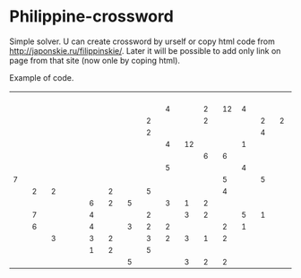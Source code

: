 # Philippine-crossword
Simple solver. U can create crossword by urself or copy html code from http://japonskie.ru/filippinskie/. Later it will be possible to add only link on page from that site (now onle by coping html).


Example of code.
<table id="filip_tbl" oncontextmenu="return false;"><tbody><tr><td id="i0-0" class="" style="min-width: 21px; width: 21px; height: 21px; font-size: 13px;"></td><td id="i1-0" class="" style="min-width: 21px; width: 21px; height: 21px; font-size: 13px;"></td><td id="i2-0" class="" style="min-width: 21px; width: 21px; height: 21px; font-size: 13px;"></td><td id="i3-0" class="" style="min-width: 21px; width: 21px; height: 21px; font-size: 13px;"></td><td id="i4-0" class="" style="min-width: 21px; width: 21px; height: 21px; font-size: 13px;"></td><td id="i5-0" class="" style="min-width: 21px; width: 21px; height: 21px; font-size: 13px;"></td><td id="i6-0" class="" style="min-width: 21px; width: 21px; height: 21px; font-size: 13px;"></td><td id="i7-0" class="" style="min-width: 21px; width: 21px; height: 21px; font-size: 13px;"></td><td id="i8-0" class="" style="min-width: 21px; width: 21px; height: 21px; font-size: 13px;"></td><td id="i9-0" class="" style="min-width: 21px; width: 21px; height: 21px; font-size: 13px;"></td><td id="i10-0" class="" style="min-width: 21px; width: 21px; height: 21px; font-size: 13px;"></td><td id="i11-0" class="" style="min-width: 21px; width: 21px; height: 21px; font-size: 13px;"></td><td id="i12-0" class="" style="min-width: 21px; width: 21px; height: 21px; font-size: 13px;"></td><td id="i13-0" class="" style="min-width: 21px; width: 21px; height: 21px; font-size: 13px;"></td><td id="i14-0" class="" style="min-width: 21px; width: 21px; height: 21px; font-size: 13px;"></td></tr><tr><td id="i0-1" class="" style="min-width: 21px; width: 21px; height: 21px; font-size: 13px;"></td><td id="i1-1" class="" style="min-width: 21px; width: 21px; height: 21px; font-size: 13px;"></td><td id="i2-1" class="" style="min-width: 21px; width: 21px; height: 21px; font-size: 13px;"></td><td id="i3-1" class="" style="min-width: 21px; width: 21px; height: 21px; font-size: 13px;"></td><td id="i4-1" class="" style="min-width: 21px; width: 21px; height: 21px; font-size: 13px;"></td><td id="i5-1" class="" style="min-width: 21px; width: 21px; height: 21px; font-size: 13px;"></td><td id="i6-1" class="" style="min-width: 21px; width: 21px; height: 21px; font-size: 13px;"></td><td id="i7-1" class="" style="min-width: 21px; width: 21px; height: 21px; font-size: 13px;"></td><td id="i8-1" class="FKN_1" style="min-width: 21px; width: 21px; height: 21px; font-size: 13px;">4</td><td id="i9-1" class="" style="min-width: 21px; width: 21px; height: 21px; font-size: 13px;"></td><td id="i10-1" class="FKN_1" style="min-width: 21px; width: 21px; height: 21px; font-size: 13px;">2</td><td id="i11-1" class="FKN_1" style="min-width: 21px; width: 21px; height: 21px; font-size: 13px;">12</td><td id="i12-1" class="FKN_1" style="min-width: 21px; width: 21px; height: 21px; font-size: 13px;">4</td><td id="i13-1" class="" style="min-width: 21px; width: 21px; height: 21px; font-size: 13px;"></td><td id="i14-1" class="" style="min-width: 21px; width: 21px; height: 21px; font-size: 13px;"></td></tr><tr><td id="i0-2" class="" style="min-width: 21px; width: 21px; height: 21px; font-size: 13px;"></td><td id="i1-2" class="" style="min-width: 21px; width: 21px; height: 21px; font-size: 13px;"></td><td id="i2-2" class="" style="min-width: 21px; width: 21px; height: 21px; font-size: 13px;"></td><td id="i3-2" class="" style="min-width: 21px; width: 21px; height: 21px; font-size: 13px;"></td><td id="i4-2" class="" style="min-width: 21px; width: 21px; height: 21px; font-size: 13px;"></td><td id="i5-2" class="" style="min-width: 21px; width: 21px; height: 21px; font-size: 13px;"></td><td id="i6-2" class="" style="min-width: 21px; width: 21px; height: 21px; font-size: 13px;"></td><td id="i7-2" class="FKN_1" style="min-width: 21px; width: 21px; height: 21px; font-size: 13px;">2</td><td id="i8-2" class="" style="min-width: 21px; width: 21px; height: 21px; font-size: 13px;"></td><td id="i9-2" class="" style="min-width: 21px; width: 21px; height: 21px; font-size: 13px;"></td><td id="i10-2" class="FKN_1" style="min-width: 21px; width: 21px; height: 21px; font-size: 13px;">2</td><td id="i11-2" class="" style="min-width: 21px; width: 21px; height: 21px; font-size: 13px;"></td><td id="i12-2" class="" style="min-width: 21px; width: 21px; height: 21px; font-size: 13px;"></td><td id="i13-2" class="FKN_1" style="min-width: 21px; width: 21px; height: 21px; font-size: 13px;">2</td><td id="i14-2" class="FKN_1" style="min-width: 21px; width: 21px; height: 21px; font-size: 13px;">2</td></tr><tr><td id="i0-3" class="" style="min-width: 21px; width: 21px; height: 21px; font-size: 13px;"></td><td id="i1-3" class="" style="min-width: 21px; width: 21px; height: 21px; font-size: 13px;"></td><td id="i2-3" class="" style="min-width: 21px; width: 21px; height: 21px; font-size: 13px;"></td><td id="i3-3" class="" style="min-width: 21px; width: 21px; height: 21px; font-size: 13px;"></td><td id="i4-3" class="" style="min-width: 21px; width: 21px; height: 21px; font-size: 13px;"></td><td id="i5-3" class="" style="min-width: 21px; width: 21px; height: 21px; font-size: 13px;"></td><td id="i6-3" class="" style="min-width: 21px; width: 21px; height: 21px; font-size: 13px;"></td><td id="i7-3" class="FKN_1" style="min-width: 21px; width: 21px; height: 21px; font-size: 13px;">2</td><td id="i8-3" class="" style="min-width: 21px; width: 21px; height: 21px; font-size: 13px;"></td><td id="i9-3" class="" style="min-width: 21px; width: 21px; height: 21px; font-size: 13px;"></td><td id="i10-3" class="" style="min-width: 21px; width: 21px; height: 21px; font-size: 13px;"></td><td id="i11-3" class="" style="min-width: 21px; width: 21px; height: 21px; font-size: 13px;"></td><td id="i12-3" class="" style="min-width: 21px; width: 21px; height: 21px; font-size: 13px;"></td><td id="i13-3" class="FKN_1" style="min-width: 21px; width: 21px; height: 21px; font-size: 13px;">4</td><td id="i14-3" class="" style="min-width: 21px; width: 21px; height: 21px; font-size: 13px;"></td></tr><tr><td id="i0-4" class="" style="min-width: 21px; width: 21px; height: 21px; font-size: 13px;"></td><td id="i1-4" class="" style="min-width: 21px; width: 21px; height: 21px; font-size: 13px;"></td><td id="i2-4" class="" style="min-width: 21px; width: 21px; height: 21px; font-size: 13px;"></td><td id="i3-4" class="" style="min-width: 21px; width: 21px; height: 21px; font-size: 13px;"></td><td id="i4-4" class="" style="min-width: 21px; width: 21px; height: 21px; font-size: 13px;"></td><td id="i5-4" class="" style="min-width: 21px; width: 21px; height: 21px; font-size: 13px;"></td><td id="i6-4" class="" style="min-width: 21px; width: 21px; height: 21px; font-size: 13px;"></td><td id="i7-4" class="" style="min-width: 21px; width: 21px; height: 21px; font-size: 13px;"></td><td id="i8-4" class="FKN_1" style="min-width: 21px; width: 21px; height: 21px; font-size: 13px;">4</td><td id="i9-4" class="FKN_1" style="min-width: 21px; width: 21px; height: 21px; font-size: 13px;">12</td><td id="i10-4" class="" style="min-width: 21px; width: 21px; height: 21px; font-size: 13px;"></td><td id="i11-4" class="" style="min-width: 21px; width: 21px; height: 21px; font-size: 13px;"></td><td id="i12-4" class="FKN_1 FKL_1" style="min-width: 21px; width: 21px; height: 21px; font-size: 13px;">1</td><td id="i13-4" class="" style="min-width: 21px; width: 21px; height: 21px; font-size: 13px;"></td><td id="i14-4" class="" style="min-width: 21px; width: 21px; height: 21px; font-size: 13px;"></td></tr><tr><td id="i0-5" class="" style="min-width: 21px; width: 21px; height: 21px; font-size: 13px;"></td><td id="i1-5" class="" style="min-width: 21px; width: 21px; height: 21px; font-size: 13px;"></td><td id="i2-5" class="" style="min-width: 21px; width: 21px; height: 21px; font-size: 13px;"></td><td id="i3-5" class="" style="min-width: 21px; width: 21px; height: 21px; font-size: 13px;"></td><td id="i4-5" class="" style="min-width: 21px; width: 21px; height: 21px; font-size: 13px;"></td><td id="i5-5" class="" style="min-width: 21px; width: 21px; height: 21px; font-size: 13px;"></td><td id="i6-5" class="" style="min-width: 21px; width: 21px; height: 21px; font-size: 13px;"></td><td id="i7-5" class="" style="min-width: 21px; width: 21px; height: 21px; font-size: 13px;"></td><td id="i8-5" class="" style="min-width: 21px; width: 21px; height: 21px; font-size: 13px;"></td><td id="i9-5" class="" style="min-width: 21px; width: 21px; height: 21px; font-size: 13px;"></td><td id="i10-5" class="FKN_1" style="min-width: 21px; width: 21px; height: 21px; font-size: 13px;">6</td><td id="i11-5" class="FKN_1" style="min-width: 21px; width: 21px; height: 21px; font-size: 13px;">6</td><td id="i12-5" class="" style="min-width: 21px; width: 21px; height: 21px; font-size: 13px;"></td><td id="i13-5" class="" style="min-width: 21px; width: 21px; height: 21px; font-size: 13px;"></td><td id="i14-5" class="" style="min-width: 21px; width: 21px; height: 21px; font-size: 13px;"></td></tr><tr><td id="i0-6" class="" style="min-width: 21px; width: 21px; height: 21px; font-size: 13px;"></td><td id="i1-6" class="" style="min-width: 21px; width: 21px; height: 21px; font-size: 13px;"></td><td id="i2-6" class="" style="min-width: 21px; width: 21px; height: 21px; font-size: 13px;"></td><td id="i3-6" class="" style="min-width: 21px; width: 21px; height: 21px; font-size: 13px;"></td><td id="i4-6" class="" style="min-width: 21px; width: 21px; height: 21px; font-size: 13px;"></td><td id="i5-6" class="" style="min-width: 21px; width: 21px; height: 21px; font-size: 13px;"></td><td id="i6-6" class="" style="min-width: 21px; width: 21px; height: 21px; font-size: 13px;"></td><td id="i7-6" class="" style="min-width: 21px; width: 21px; height: 21px; font-size: 13px;"></td><td id="i8-6" class="FKN_1" style="min-width: 21px; width: 21px; height: 21px; font-size: 13px;">5</td><td id="i9-6" class="" style="min-width: 21px; width: 21px; height: 21px; font-size: 13px;"></td><td id="i10-6" class="" style="min-width: 21px; width: 21px; height: 21px; font-size: 13px;"></td><td id="i11-6" class="" style="min-width: 21px; width: 21px; height: 21px; font-size: 13px;"></td><td id="i12-6" class="FKN_1" style="min-width: 21px; width: 21px; height: 21px; font-size: 13px;">4</td><td id="i13-6" class="" style="min-width: 21px; width: 21px; height: 21px; font-size: 13px;"></td><td id="i14-6" class="" style="min-width: 21px; width: 21px; height: 21px; font-size: 13px;"></td></tr><tr><td id="i0-7" class="FKN_1" style="min-width: 21px; width: 21px; height: 21px; font-size: 13px;">7</td><td id="i1-7" class="" style="min-width: 21px; width: 21px; height: 21px; font-size: 13px;"></td><td id="i2-7" class="" style="min-width: 21px; width: 21px; height: 21px; font-size: 13px;"></td><td id="i3-7" class="" style="min-width: 21px; width: 21px; height: 21px; font-size: 13px;"></td><td id="i4-7" class="" style="min-width: 21px; width: 21px; height: 21px; font-size: 13px;"></td><td id="i5-7" class="" style="min-width: 21px; width: 21px; height: 21px; font-size: 13px;"></td><td id="i6-7" class="" style="min-width: 21px; width: 21px; height: 21px; font-size: 13px;"></td><td id="i7-7" class="" style="min-width: 21px; width: 21px; height: 21px; font-size: 13px;"></td><td id="i8-7" class="" style="min-width: 21px; width: 21px; height: 21px; font-size: 13px;"></td><td id="i9-7" class="" style="min-width: 21px; width: 21px; height: 21px; font-size: 13px;"></td><td id="i10-7" class="" style="min-width: 21px; width: 21px; height: 21px; font-size: 13px;"></td><td id="i11-7" class="FKN_1" style="min-width: 21px; width: 21px; height: 21px; font-size: 13px;">5</td><td id="i12-7" class="" style="min-width: 21px; width: 21px; height: 21px; font-size: 13px;"></td><td id="i13-7" class="FKN_1" style="min-width: 21px; width: 21px; height: 21px; font-size: 13px;">5</td><td id="i14-7" class="" style="min-width: 21px; width: 21px; height: 21px; font-size: 13px;"></td></tr><tr><td id="i0-8" class="" style="min-width: 21px; width: 21px; height: 21px; font-size: 13px;"></td><td id="i1-8" class="FKN_1" style="min-width: 21px; width: 21px; height: 21px; font-size: 13px;">2</td><td id="i2-8" class="FKN_1" style="min-width: 21px; width: 21px; height: 21px; font-size: 13px;">2</td><td id="i3-8" class="" style="min-width: 21px; width: 21px; height: 21px; font-size: 13px;"></td><td id="i4-8" class="" style="min-width: 21px; width: 21px; height: 21px; font-size: 13px;"></td><td id="i5-8" class="FKN_1" style="min-width: 21px; width: 21px; height: 21px; font-size: 13px;">2</td><td id="i6-8" class="" style="min-width: 21px; width: 21px; height: 21px; font-size: 13px;"></td><td id="i7-8" class="FKN_1" style="min-width: 21px; width: 21px; height: 21px; font-size: 13px;">5</td><td id="i8-8" class="" style="min-width: 21px; width: 21px; height: 21px; font-size: 13px;"></td><td id="i9-8" class="" style="min-width: 21px; width: 21px; height: 21px; font-size: 13px;"></td><td id="i10-8" class="" style="min-width: 21px; width: 21px; height: 21px; font-size: 13px;"></td><td id="i11-8" class="FKN_1" style="min-width: 21px; width: 21px; height: 21px; font-size: 13px;">4</td><td id="i12-8" class="" style="min-width: 21px; width: 21px; height: 21px; font-size: 13px;"></td><td id="i13-8" class="" style="min-width: 21px; width: 21px; height: 21px; font-size: 13px;"></td><td id="i14-8" class="" style="min-width: 21px; width: 21px; height: 21px; font-size: 13px;"></td></tr><tr><td id="i0-9" class="" style="min-width: 21px; width: 21px; height: 21px; font-size: 13px;"></td><td id="i1-9" class="" style="min-width: 21px; width: 21px; height: 21px; font-size: 13px;"></td><td id="i2-9" class="" style="min-width: 21px; width: 21px; height: 21px; font-size: 13px;"></td><td id="i3-9" class="" style="min-width: 21px; width: 21px; height: 21px; font-size: 13px;"></td><td id="i4-9" class="FKN_1" style="min-width: 21px; width: 21px; height: 21px; font-size: 13px;">6</td><td id="i5-9" class="FKN_1" style="min-width: 21px; width: 21px; height: 21px; font-size: 13px;">2</td><td id="i6-9" class="FKN_1" style="min-width: 21px; width: 21px; height: 21px; font-size: 13px;">5</td><td id="i7-9" class="" style="min-width: 21px; width: 21px; height: 21px; font-size: 13px;"></td><td id="i8-9" class="FKN_1" style="min-width: 21px; width: 21px; height: 21px; font-size: 13px;">3</td><td id="i9-9" class="FKN_1 FKL_1" style="min-width: 21px; width: 21px; height: 21px; font-size: 13px;">1</td><td id="i10-9" class="FKN_1" style="min-width: 21px; width: 21px; height: 21px; font-size: 13px;">2</td><td id="i11-9" class="" style="min-width: 21px; width: 21px; height: 21px; font-size: 13px;"></td><td id="i12-9" class="" style="min-width: 21px; width: 21px; height: 21px; font-size: 13px;"></td><td id="i13-9" class="" style="min-width: 21px; width: 21px; height: 21px; font-size: 13px;"></td><td id="i14-9" class="" style="min-width: 21px; width: 21px; height: 21px; font-size: 13px;"></td></tr><tr><td id="i0-10" class="" style="min-width: 21px; width: 21px; height: 21px; font-size: 13px;"></td><td id="i1-10" class="FKN_1" style="min-width: 21px; width: 21px; height: 21px; font-size: 13px;">7</td><td id="i2-10" class="" style="min-width: 21px; width: 21px; height: 21px; font-size: 13px;"></td><td id="i3-10" class="" style="min-width: 21px; width: 21px; height: 21px; font-size: 13px;"></td><td id="i4-10" class="FKN_1" style="min-width: 21px; width: 21px; height: 21px; font-size: 13px;">4</td><td id="i5-10" class="" style="min-width: 21px; width: 21px; height: 21px; font-size: 13px;"></td><td id="i6-10" class="" style="min-width: 21px; width: 21px; height: 21px; font-size: 13px;"></td><td id="i7-10" class="FKN_1" style="min-width: 21px; width: 21px; height: 21px; font-size: 13px;">2</td><td id="i8-10" class="" style="min-width: 21px; width: 21px; height: 21px; font-size: 13px;"></td><td id="i9-10" class="FKN_1" style="min-width: 21px; width: 21px; height: 21px; font-size: 13px;">3</td><td id="i10-10" class="FKN_1" style="min-width: 21px; width: 21px; height: 21px; font-size: 13px;">2</td><td id="i11-10" class="" style="min-width: 21px; width: 21px; height: 21px; font-size: 13px;"></td><td id="i12-10" class="FKN_1" style="min-width: 21px; width: 21px; height: 21px; font-size: 13px;">5</td><td id="i13-10" class="FKN_1 FKL_1" style="min-width: 21px; width: 21px; height: 21px; font-size: 13px;">1</td><td id="i14-10" class="" style="min-width: 21px; width: 21px; height: 21px; font-size: 13px;"></td></tr><tr><td id="i0-11" class="" style="min-width: 21px; width: 21px; height: 21px; font-size: 13px;"></td><td id="i1-11" class="FKN_1" style="min-width: 21px; width: 21px; height: 21px; font-size: 13px;">6</td><td id="i2-11" class="" style="min-width: 21px; width: 21px; height: 21px; font-size: 13px;"></td><td id="i3-11" class="" style="min-width: 21px; width: 21px; height: 21px; font-size: 13px;"></td><td id="i4-11" class="FKN_1" style="min-width: 21px; width: 21px; height: 21px; font-size: 13px;">4</td><td id="i5-11" class="" style="min-width: 21px; width: 21px; height: 21px; font-size: 13px;"></td><td id="i6-11" class="FKN_1" style="min-width: 21px; width: 21px; height: 21px; font-size: 13px;">3</td><td id="i7-11" class="FKN_1" style="min-width: 21px; width: 21px; height: 21px; font-size: 13px;">2</td><td id="i8-11" class="FKN_1" style="min-width: 21px; width: 21px; height: 21px; font-size: 13px;">2</td><td id="i9-11" class="" style="min-width: 21px; width: 21px; height: 21px; font-size: 13px;"></td><td id="i10-11" class="" style="min-width: 21px; width: 21px; height: 21px; font-size: 13px;"></td><td id="i11-11" class="FKN_1" style="min-width: 21px; width: 21px; height: 21px; font-size: 13px;">2</td><td id="i12-11" class="FKN_1 FKL_1" style="min-width: 21px; width: 21px; height: 21px; font-size: 13px;">1</td><td id="i13-11" class="" style="min-width: 21px; width: 21px; height: 21px; font-size: 13px;"></td><td id="i14-11" class="" style="min-width: 21px; width: 21px; height: 21px; font-size: 13px;"></td></tr><tr><td id="i0-12" class="" style="min-width: 21px; width: 21px; height: 21px; font-size: 13px;"></td><td id="i1-12" class="" style="min-width: 21px; width: 21px; height: 21px; font-size: 13px;"></td><td id="i2-12" class="FKN_1" style="min-width: 21px; width: 21px; height: 21px; font-size: 13px;">3</td><td id="i3-12" class="" style="min-width: 21px; width: 21px; height: 21px; font-size: 13px;"></td><td id="i4-12" class="FKN_1" style="min-width: 21px; width: 21px; height: 21px; font-size: 13px;">3</td><td id="i5-12" class="FKN_1" style="min-width: 21px; width: 21px; height: 21px; font-size: 13px;">2</td><td id="i6-12" class="" style="min-width: 21px; width: 21px; height: 21px; font-size: 13px;"></td><td id="i7-12" class="FKN_1" style="min-width: 21px; width: 21px; height: 21px; font-size: 13px;">3</td><td id="i8-12" class="FKN_1" style="min-width: 21px; width: 21px; height: 21px; font-size: 13px;">2</td><td id="i9-12" class="FKN_1" style="min-width: 21px; width: 21px; height: 21px; font-size: 13px;">3</td><td id="i10-12" class="FKN_1 FKL_1" style="min-width: 21px; width: 21px; height: 21px; font-size: 13px;">1</td><td id="i11-12" class="FKN_1" style="min-width: 21px; width: 21px; height: 21px; font-size: 13px;">2</td><td id="i12-12" class="" style="min-width: 21px; width: 21px; height: 21px; font-size: 13px;"></td><td id="i13-12" class="" style="min-width: 21px; width: 21px; height: 21px; font-size: 13px;"></td><td id="i14-12" class="" style="min-width: 21px; width: 21px; height: 21px; font-size: 13px;"></td></tr><tr><td id="i0-13" class="" style="min-width: 21px; width: 21px; height: 21px; font-size: 13px;"></td><td id="i1-13" class="" style="min-width: 21px; width: 21px; height: 21px; font-size: 13px;"></td><td id="i2-13" class="" style="min-width: 21px; width: 21px; height: 21px; font-size: 13px;"></td><td id="i3-13" class="" style="min-width: 21px; width: 21px; height: 21px; font-size: 13px;"></td><td id="i4-13" class="FKN_1 FKL_1" style="min-width: 21px; width: 21px; height: 21px; font-size: 13px;">1</td><td id="i5-13" class="FKN_1" style="min-width: 21px; width: 21px; height: 21px; font-size: 13px;">2</td><td id="i6-13" class="" style="min-width: 21px; width: 21px; height: 21px; font-size: 13px;"></td><td id="i7-13" class="FKN_1" style="min-width: 21px; width: 21px; height: 21px; font-size: 13px;">5</td><td id="i8-13" class="" style="min-width: 21px; width: 21px; height: 21px; font-size: 13px;"></td><td id="i9-13" class="" style="min-width: 21px; width: 21px; height: 21px; font-size: 13px;"></td><td id="i10-13" class="" style="min-width: 21px; width: 21px; height: 21px; font-size: 13px;"></td><td id="i11-13" class="" style="min-width: 21px; width: 21px; height: 21px; font-size: 13px;"></td><td id="i12-13" class="" style="min-width: 21px; width: 21px; height: 21px; font-size: 13px;"></td><td id="i13-13" class="" style="min-width: 21px; width: 21px; height: 21px; font-size: 13px;"></td><td id="i14-13" class="" style="min-width: 21px; width: 21px; height: 21px; font-size: 13px;"></td></tr><tr><td id="i0-14" class="" style="min-width: 21px; width: 21px; height: 21px; font-size: 13px;"></td><td id="i1-14" class="" style="min-width: 21px; width: 21px; height: 21px; font-size: 13px;"></td><td id="i2-14" class="" style="min-width: 21px; width: 21px; height: 21px; font-size: 13px;"></td><td id="i3-14" class="" style="min-width: 21px; width: 21px; height: 21px; font-size: 13px;"></td><td id="i4-14" class="" style="min-width: 21px; width: 21px; height: 21px; font-size: 13px;"></td><td id="i5-14" class="" style="min-width: 21px; width: 21px; height: 21px; font-size: 13px;"></td><td id="i6-14" class="FKN_1" style="min-width: 21px; width: 21px; height: 21px; font-size: 13px;">5</td><td id="i7-14" class="" style="min-width: 21px; width: 21px; height: 21px; font-size: 13px;"></td><td id="i8-14" class="" style="min-width: 21px; width: 21px; height: 21px; font-size: 13px;"></td><td id="i9-14" class="FKN_1" style="min-width: 21px; width: 21px; height: 21px; font-size: 13px;">3</td><td id="i10-14" class="FKN_1" style="min-width: 21px; width: 21px; height: 21px; font-size: 13px;">2</td><td id="i11-14" class="FKN_1" style="min-width: 21px; width: 21px; height: 21px; font-size: 13px;">2</td><td id="i12-14" class="" style="min-width: 21px; width: 21px; height: 21px; font-size: 13px;"></td><td id="i13-14" class="" style="min-width: 21px; width: 21px; height: 21px; font-size: 13px;"></td><td id="i14-14" class="" style="min-width: 21px; width: 21px; height: 21px; font-size: 13px;"></td></tr></tbody></table>



